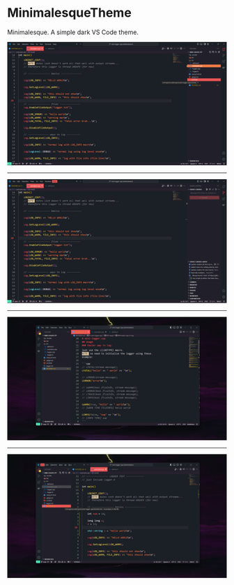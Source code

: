 # MinimalesqueTheme

Minimalesque. A simple dark VS Code theme.

![image](./assets/full_files.png)

---

![image](./assets/full_git.png)

---

![image](./assets/small_1.png)

---

![image](./assets/small_2.png)